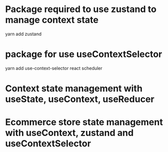 # Package required to use zustand to manage context state

yarn add zustand

# package for use useContextSelector

yarn add use-context-selector react scheduler

# Context state management with useState, useContext, useReducer

# Ecommerce store state management with useContext, zustand and useContextSelector
